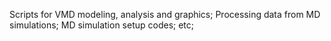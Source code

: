 Scripts for VMD modeling, analysis and graphics;
Processing data from MD simulations;
MD simulation setup codes;
etc;
